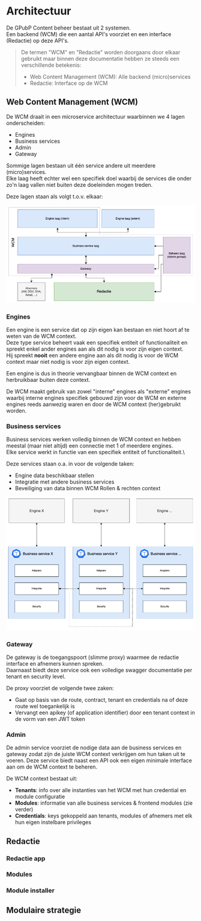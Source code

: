 # Architectuur

De GPubP Content beheer bestaat uit 2 systemen.\
Een backend (WCM) die een aantal API's voorziet en een interface (Redactie) op deze API's.

> De termen "WCM" en "Redactie" worden doorgaans door elkaar gebruikt maar binnen deze documentatie hebben ze steeds een verschillende betekenis:
> - Web Content Management (WCM): Alle backend (micro)services
> - Redactie: Interface op de WCM

<!-- Indien je beide systemen op een 
![High level architectuur](../assets/high-level-architecture.png) -->


## Web Content Management (WCM)

De WCM draait in een microservice architectuur waarbinnen we 4 lagen onderscheiden:
- Engines
- Business services
- Admin
- Gateway

Sommige lagen bestaan uit één service andere uit meerdere (micro)services.\
Elke laag heeft echter wel een specifiek doel waarbij de services die onder zo'n laag vallen niet buiten deze doeleinden mogen treden.

Deze lagen staan als volgt t.o.v. elkaar:

![High level architectuur](../assets/high-level-architecture.png)

### Engines

Een engine is een service dat op zijn eigen kan bestaan en niet hoort af te weten van de WCM context.\
Deze type service beheert vaak een specifiek entiteit of functionaliteit en spreekt enkel ander engines aan als dit nodig is voor zijn eigen context.\
Hij spreekt **nooit** een andere engine aan als dit nodig is voor de WCM context maar niet nodig is voor zijn eigen context.

Een engine is dus in theorie vervangbaar binnen de WCM context en herbruikbaar buiten deze context.

De WCM maakt gebruik van zowel "interne" engines als "externe" engines waarbij interne engines specifiek gebouwd zijn voor de WCM en externe engines reeds aanwezig waren en door de WCM context (her)gebruikt worden.

### Business services

Business services werken volledig binnen de WCM context en hebben meestal (maar niet altijd) een connectie met 1 of meerdere engines.\
Elke service werkt in functie van een specifiek entiteit of functionaliteit.\

Deze services staan o.a. in voor de volgende taken:
- Engine data beschikbaar stellen
- Integratie met andere business services
- Beveiliging van data binnen WCM Rollen & rechten context

<img src="../assets/business-service-architecture.png" alt="Business service architectuur" width="700px"/>

### Gateway

De gateway is de toegangspoort (slimme proxy) waarmee de redactie interface en afnemers kunnen spreken.\
Daarnaast biedt deze service ook een volledige swagger documentatie per tenant en security level.

De proxy voorziet de volgende twee zaken:
- Gaat op basis van de route, contract, tenant en credentials na of deze route wel toegankelijk is
- Vervangt een apikey (of application identifier) door een tenant context in de vorm van een JWT token

### Admin

De admin service voorziet de nodige data aan de business services en gateway zodat zijn de juiste WCM context verkrijgen om hun taken uit te voeren.
Deze service biedt naast een API ook een eigen minimale interface aan om de WCM context te beheren.

De WCM context bestaat uit:
- **Tenants**: info over alle instanties van het WCM met hun credential en module configuratie
- **Modules**: informatie van alle business services & frontend modules (zie verder)
- **Credentials**: keys gekoppeld aan tenants, modules of afnemers met elk hun eigen instelbare privileges

## Redactie

### Redactie app

### Modules

### Module installer

## Modulaire strategie